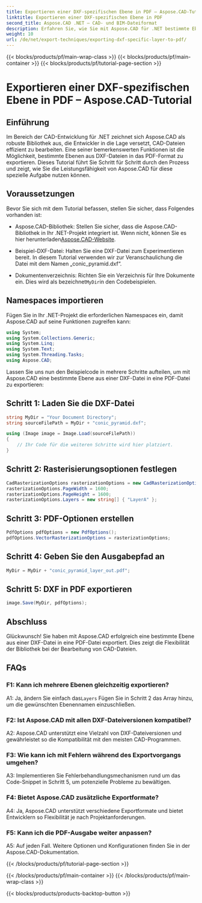 ```yaml
---
title: Exportieren einer DXF-spezifischen Ebene in PDF – Aspose.CAD-Tutorial
linktitle: Exportieren einer DXF-spezifischen Ebene in PDF
second_title: Aspose.CAD .NET – CAD- und BIM-Dateiformat
description: Erfahren Sie, wie Sie mit Aspose.CAD für .NET bestimmte Ebenen aus DXF-Dateien in PDF exportieren. Befolgen Sie diese Schritt-für-Schritt-Anleitung für eine nahtlose Integration.
weight: 10
url: /de/net/export-techniques/exporting-dxf-specific-layer-to-pdf/
---
```


{{< blocks/products/pf/main-wrap-class >}}
{{< blocks/products/pf/main-container >}}
{{< blocks/products/pf/tutorial-page-section >}}

# Exportieren einer DXF-spezifischen Ebene in PDF – Aspose.CAD-Tutorial

## Einführung

Im Bereich der CAD-Entwicklung für .NET zeichnet sich Aspose.CAD als robuste Bibliothek aus, die Entwickler in die Lage versetzt, CAD-Dateien effizient zu bearbeiten. Eine seiner bemerkenswerten Funktionen ist die Möglichkeit, bestimmte Ebenen aus DXF-Dateien in das PDF-Format zu exportieren. Dieses Tutorial führt Sie Schritt für Schritt durch den Prozess und zeigt, wie Sie die Leistungsfähigkeit von Aspose.CAD für diese spezielle Aufgabe nutzen können.

## Voraussetzungen

Bevor Sie sich mit dem Tutorial befassen, stellen Sie sicher, dass Folgendes vorhanden ist:

-  Aspose.CAD-Bibliothek: Stellen Sie sicher, dass die Aspose.CAD-Bibliothek in Ihr .NET-Projekt integriert ist. Wenn nicht, können Sie es hier herunterladen[Aspose.CAD-Website](https://releases.aspose.com/cad/net/).

- Beispiel-DXF-Datei: Halten Sie eine DXF-Datei zum Experimentieren bereit. In diesem Tutorial verwenden wir zur Veranschaulichung die Datei mit dem Namen „conic_pyramid.dxf“.

-  Dokumentenverzeichnis: Richten Sie ein Verzeichnis für Ihre Dokumente ein. Dies wird als bezeichnet`MyDir`in den Codebeispielen.

## Namespaces importieren

Fügen Sie in Ihr .NET-Projekt die erforderlichen Namespaces ein, damit Aspose.CAD auf seine Funktionen zugreifen kann:

```csharp
using System;
using System.Collections.Generic;
using System.Linq;
using System.Text;
using System.Threading.Tasks;
using Aspose.CAD;
```

Lassen Sie uns nun den Beispielcode in mehrere Schritte aufteilen, um mit Aspose.CAD eine bestimmte Ebene aus einer DXF-Datei in eine PDF-Datei zu exportieren:

## Schritt 1: Laden Sie die DXF-Datei

```csharp
string MyDir = "Your Document Directory";
string sourceFilePath = MyDir + "conic_pyramid.dxf";

using (Image image = Image.Load(sourceFilePath))
{
    // Ihr Code für die weiteren Schritte wird hier platziert.
}
```

## Schritt 2: Rasterisierungsoptionen festlegen

```csharp
CadRasterizationOptions rasterizationOptions = new CadRasterizationOptions();
rasterizationOptions.PageWidth = 1600;
rasterizationOptions.PageHeight = 1600;
rasterizationOptions.Layers = new string[] { "LayerA" };
```

## Schritt 3: PDF-Optionen erstellen

```csharp
PdfOptions pdfOptions = new PdfOptions();
pdfOptions.VectorRasterizationOptions = rasterizationOptions;
```

## Schritt 4: Geben Sie den Ausgabepfad an

```csharp
MyDir = MyDir + "conic_pyramid_layer_out.pdf";
```

## Schritt 5: DXF in PDF exportieren

```csharp
image.Save(MyDir, pdfOptions);
```

## Abschluss

Glückwunsch! Sie haben mit Aspose.CAD erfolgreich eine bestimmte Ebene aus einer DXF-Datei in eine PDF-Datei exportiert. Dies zeigt die Flexibilität der Bibliothek bei der Bearbeitung von CAD-Dateien.

## FAQs

### F1: Kann ich mehrere Ebenen gleichzeitig exportieren?

 A1: Ja, ändern Sie einfach das`Layers` Fügen Sie in Schritt 2 das Array hinzu, um die gewünschten Ebenennamen einzuschließen.

### F2: Ist Aspose.CAD mit allen DXF-Dateiversionen kompatibel?

A2: Aspose.CAD unterstützt eine Vielzahl von DXF-Dateiversionen und gewährleistet so die Kompatibilität mit den meisten CAD-Programmen.

### F3: Wie kann ich mit Fehlern während des Exportvorgangs umgehen?

A3: Implementieren Sie Fehlerbehandlungsmechanismen rund um das Code-Snippet in Schritt 5, um potenzielle Probleme zu bewältigen.

### F4: Bietet Aspose.CAD zusätzliche Exportformate?

A4: Ja, Aspose.CAD unterstützt verschiedene Exportformate und bietet Entwicklern so Flexibilität je nach Projektanforderungen.

### F5: Kann ich die PDF-Ausgabe weiter anpassen?

A5: Auf jeden Fall. Weitere Optionen und Konfigurationen finden Sie in der Aspose.CAD-Dokumentation.

{{< /blocks/products/pf/tutorial-page-section >}}

{{< /blocks/products/pf/main-container >}}
{{< /blocks/products/pf/main-wrap-class >}}

{{< blocks/products/products-backtop-button >}}
